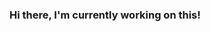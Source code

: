 ### Hi there, I'm currently working on  this! 

<!--
**LeonardoArantes/LeonardoArantes** is a ✨ _special_ ✨ repository because its `README.md` (this file) appears on your GitHub profile.

Here are some ideas to get you started:

- 🔭 I’m currently working on a new career
- 🌱 I’m currently learning how python and ETL
- 👯 I’m looking to collaborate on Data Science and analytics
- 🤔 I’m looking for help with a new job!
- 💬 Ask me about Engineering
- 📫 How to reach me: leonardo-arantes@live.com
- ⚡ Fun fact: completely in love with the Finnish language and music/guitar enthusiast

